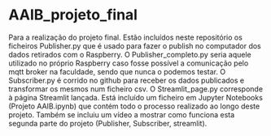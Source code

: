 # AAIB_projeto_final

Para a realização do projeto final.
Estão incluídos neste repositório os ficheiros Publisher.py que é usado para fazer o publish no computador dos dados retirados com o Raspberry. O Publisher_completo.py seria aquele utilizado no próprio Raspberry caso fosse possível a comunicação pelo mqtt broker na faculdade, sendo que nunca o podemos testar. 
O Subscriber.py é corrido no github para receber os dados publicados e transformar os mesmos num ficheiro csv.
O Streamlit_page.py corresponde à página Streamlit lançada.
Está incluído um ficheiro em Jupyter Notebooks (Projeto AAIB.ipynb) que contém todo o processo realizado ao longo deste projeto.
Também se incluiu um vídeo a mostrar como funciona esta segunda parte do projeto (Publisher, Subscriber, streamlit).
